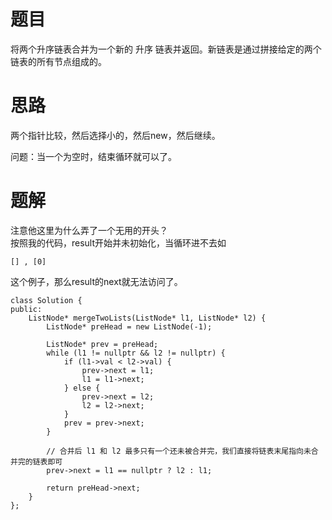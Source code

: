 # 题目
将两个升序链表合并为一个新的 升序 链表并返回。新链表是通过拼接给定的两个链表的所有节点组成的。 

# 思路
两个指针比较，然后选择小的，然后new，然后继续。

问题：当一个为空时，结束循环就可以了。
# 题解
注意他这里为什么弄了一个无用的开头？   
按照我的代码，result开始并未初始化，当循环进不去如    

 `[] , [0]`  

这个例子，那么result的next就无法访问了。
```
class Solution {
public:
    ListNode* mergeTwoLists(ListNode* l1, ListNode* l2) {
        ListNode* preHead = new ListNode(-1);

        ListNode* prev = preHead;
        while (l1 != nullptr && l2 != nullptr) {
            if (l1->val < l2->val) {
                prev->next = l1;
                l1 = l1->next;
            } else {
                prev->next = l2;
                l2 = l2->next;
            }
            prev = prev->next;
        }

        // 合并后 l1 和 l2 最多只有一个还未被合并完，我们直接将链表末尾指向未合并完的链表即可
        prev->next = l1 == nullptr ? l2 : l1;

        return preHead->next;
    }
};
```
